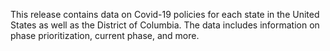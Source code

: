 This release contains data on Covid-19 policies for each state in the United States as well as the District of Columbia. The data includes information on phase prioritization, current phase, and more.
